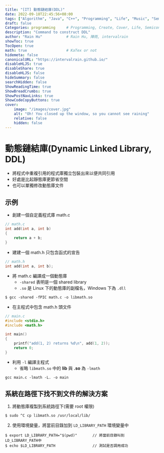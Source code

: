 ```yaml
---
title: "[IT] 動態鏈結庫(DDL)"
date: 2022-09-18T22:45:56+08:00
tags: ["Algorithm", "Java", "C++", "Programming", "Life", "Music", "Semiconductor", "Logic Design", "TCAD"]
draft: false
Categories: programming     # Programming, Create, Cover, Life, Semiconductor, Leetcode, Logic Design, Daily, OS, CS50, CA
description: "Command to construct DDL"
author: "Rain Hu"           # Rain Hu, 陣雨, intervalrain
showToc: true
TocOpen: true
math: true                  # KaTex or not
hidemeta: false
canonicalURL: "https://intervalrain.github.io/"
disableHLJS: true
disableShare: true
disableHLJS: false
hideSummary: false
searchHidden: false
ShowReadingTime: true
ShowBreadCrumbs: true
ShowPostNavLinks: true
ShowCodeCopyButtons: true
cover:
    image: "/images/cover.jpg"
    alt: "Oh! You closed up the window, so you cannot see raining"
    relative: false
    hidden: false
---
```

# 動態鏈結庫(Dynamic Linked Library, DDL)
+ 將程式中重複引用的程式庫獨立包裝出來以便共同引用
+ 好處是比起靜態庫更節省空間
+ 也可以單獨修改動態庫文件

## 示例
+ 創建一個自定義程式庫 math.c
```C++
// math.c
int add(int a, int b)
{
    return a + b;
}

```
+ 建建一個 math.h 只包含函式的宣告
```C++
// math.h
int add(int a, int b);
```

+ 將 math.c 編譯成一個動態庫
    + `-shared` 表明是一個 shared library
    + `.so` 是 Linux 下的動態庫的副檔名，Windows 下為 `.dll`
```shell
$ gcc -shared -fPIC math.c -o libmath.so
```
+ 在主程式中包含 math.h 頭文件
```C++
// main.c
#include <stdio.h>
#include <math.h>

int main()
{
    printf("add(1, 2) returns %d\n", add(1, 2));
    return 0;
}
```
+ 利用 `-l` 編譯主程式
    + 省略 `libmath.so` 中的 **lib** 與 **.so** 為 `-lmath`
```shell
gcc main.c -lmath -L. -o main
```

## 系統在路徑下找不到文件的解決方案
1. 將動態庫複製到系統路徑下(需要 root 權限)
```shell
$ sudo ^C cp libmath.so /usr/local/lib/
```
2. 使用環境變量，將當前目錄加到 `LD_LIBRARY_PATH` 環境變量中
```shell
$ export LD_LIBRARY_PATH="$(pwd)"       // 將當前目錄叫到 LD_LIBRARY_PATH中
$ echo $LD_LIBRARY_PATH                 // 測試是否調用成功
```
